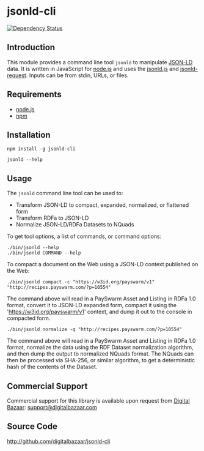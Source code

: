 jsonld-cli
==========

[![Dependency Status](https://img.shields.io/david/digitalbazaar/jsonld-cli.svg)](https://david-dm.org/digitalbazaar/jsonld-cli)

Introduction
------------

This module provides a command line tool `jsonld` to manipulate [JSON-LD][]
data. It is written in JavaScript for [node.js][] and uses the [jsonld.js][]
and [jsonld-request][]. Inputs can be from stdin, URLs, or files.

## Requirements

* [node.js][]
* [npm][]

## Installation

```
npm install -g jsonld-cli
```

```
jsonld --help
```

## Usage

The `jsonld` command line tool can be used to:

 * Transform JSON-LD to compact, expanded, normalized, or flattened form
 * Transform RDFa to JSON-LD
 * Normalize JSON-LD/RDFa Datasets to NQuads

To get tool options, a list of commands, or command options:

    ./bin/jsonld --help
    ./bin/jsonld COMMAND --help

To compact a document on the Web using a JSON-LD context published on
the Web:

    ./bin/jsonld compact -c "https://w3id.org/payswarm/v1" "http://recipes.payswarm.com/?p=10554"

The command above will read in a PaySwarm Asset and Listing in RDFa 1.0 format,
convert it to JSON-LD expanded form, compact it using the
'https://w3id.org/payswarm/v1' context, and dump it out to the console in
compacted form.

    ./bin/jsonld normalize -q "http://recipes.payswarm.com/?p=10554"

The command above will read in a PaySwarm Asset and Listing in RDFa 1.0 format,
normalize the data using the RDF Dataset normalization algorithm, and
then dump the output to normalized NQuads format. The NQuads can then be
processed via SHA-256, or similar algorithm, to get a deterministic hash
of the contents of the Dataset.

Commercial Support
------------------

Commercial support for this library is available upon request from
[Digital Bazaar][]: support@digitalbazaar.com

Source Code
-----------

http://github.com/digitalbazaar/jsonld-cli

[Digital Bazaar]: http://digitalbazaar.com/
[JSON-LD]: http://json-ld.org/
[RDFa]: http://www.w3.org/TR/rdfa-core/
[json-ld.org]: https://github.com/json-ld/json-ld.org
[jsonld-request]: https://github.com/digitalbazaar/jsonld-request
[jsonld.js]: https://github.com/digitalbazaar/jsonld.js
[node.js]: https://nodejs.org/
[npm]: https://npmjs.org/

